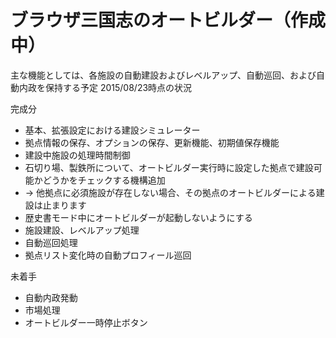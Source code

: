 # ブラウザ三国志のオートビルダー（作成中）
主な機能としては、各施設の自動建設およびレベルアップ、自動巡回、および自動内政を保持する予定
2015/08/23時点の状況

完成分
* 基本、拡張設定における建設シミュレーター
* 拠点情報の保存、オプションの保存、更新機能、初期値保存機能
* 建設中施設の処理時間制御
* 石切り場、製鉄所について、オートビルダー実行時に設定した拠点で建設可能かどうかをチェックする機構追加
* -> 他拠点に必須施設が存在しない場合、その拠点のオートビルダーによる建設は止まります
* 歴史書モード中にオートビルダーが起動しないようにする
* 施設建設、レベルアップ処理
* 自動巡回処理
* 拠点リスト変化時の自動プロフィール巡回

未着手
* 自動内政発動
* 市場処理
* オートビルダー一時停止ボタン
